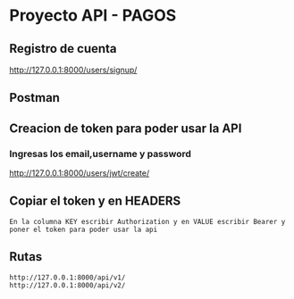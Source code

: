 # Proyecto API - PAGOS

## Registro de cuenta
   http://127.0.0.1:8000/users/signup/

## Postman
## Creacion de token para poder usar la API
### Ingresas los email,username y password
   http://127.0.0.1:8000/users/jwt/create/
   
## Copiar el token y en HEADERS
    En la columna KEY escribir Authorization y en VALUE escribir Bearer y poner el token para poder usar la api


## Rutas
    http://127.0.0.1:8000/api/v1/
    http://127.0.0.1:8000/api/v2/
